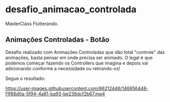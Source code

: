 # desafio_animacao_controlada

MasterClass Flutterando.

## Animações Controladas - Botão

Desafio realizado com Animações Controladas que dão total "controle" das animações, basta pensar em onde precisa ser animado. 
O legal é que podemos começar fazendo os Controllers que imagina e depois vai adicionando conforme a necessidade ou retirando-os!

Segue o resultado:




https://user-images.githubusercontent.com/86212446/146956448-f1f88d0a-5f94-4a81-ba93-be236dcf2b67.mp4

